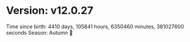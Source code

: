 # Version: v12.0.27
Time since birth: 4410 days, 105841 hours, 6350460 minutes, 381027600 seconds
Season: Autumn 🍁
